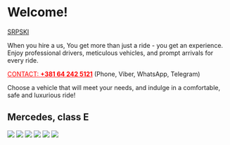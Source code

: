 # Welcome!

[SRPSKI](/)

When you hire a us, You get more than just a ride - you get an experience.
Enjoy professional drivers, meticulous vehicles, and prompt arrivals for every ride.

<a href="tel:+381642425121" style="color:red">CONTACT: <strong>+381 64 242 5121</strong></a> (Phone, Viber, WhatsApp, Telegram)

Choose a vehicle that will meet your needs, and indulge in a comfortable, safe and luxurious ride!

## Mercedes, class E

![](/images/001.jpg)
![](/images/002.jpeg)
![](/images/003.jpg)
![](/images/004.jpg)
![](/images/005.jpg)
![](/images/006.jpg)